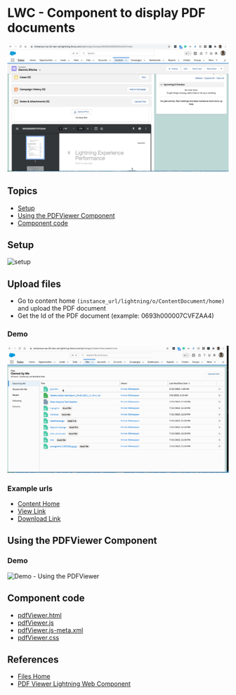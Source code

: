 # LWC - Component to display PDF documents

![Pdf Viewer](img/pdfViewer-2.png)


## Topics
- [Setup](#setup)
- [Using the PDFViewer Component](#using)
- [Component code](#code)

<a name='setup'></a>
## Setup
![setup](img/pdfviewer-1.gif)


## Upload files

- Go to content home ```(instance_url/lightning/o/ContentDocument/home)``` and upload the PDF document
- Get the Id of the PDF document  (example: 0693h000007CVFZAA4)

### Demo
![Upload Files](img/pdfviewer-2.gif)



### Example urls
- [Content Home](https://mohansun-ea-02-dev-ed.lightning.force.com/lightning/o/ContentDocument/home)
- [View Link](https://mohansun-ea-02-dev-ed.lightning.force.com/lightning/r/ContentDocument/0693h000007CVFZAA4/view)
- [Download Link](https://mohansun-ea-02-dev-ed--c.documentforce.com/sfc/servlet.shepherd/document/download/0693h000007CVFZAA4)

<a name="using"></a>
##  Using the PDFViewer Component 
### Demo
![Demo - Using the PDFViewer](img/pdfviewer-3.gif)

<a name='code'></a>
## Component code
- [pdfViewer.html](src/force-app/main/default/lwc/pdfViewer/pdfViewer.html)
- [pdfViewer.js](src/force-app/main/default/lwc/pdfViewer/pdfViewer.js)
- [pdfViewer.js-meta.xml](src/force-app/main/default/lwc/pdfViewer/pdfViewer.js-meta.xml)
- [pdfViewer.css](src/force-app/main/default/lwc/pdfViewer/pdfViewer.css)


## References
- [Files Home](https://help.salesforce.com/articleView?id=sf.collab_files_using.htm&type=5)
- [PDF Viewer Lightning Web Component](https://github.com/annyhe/pdfViewer)
